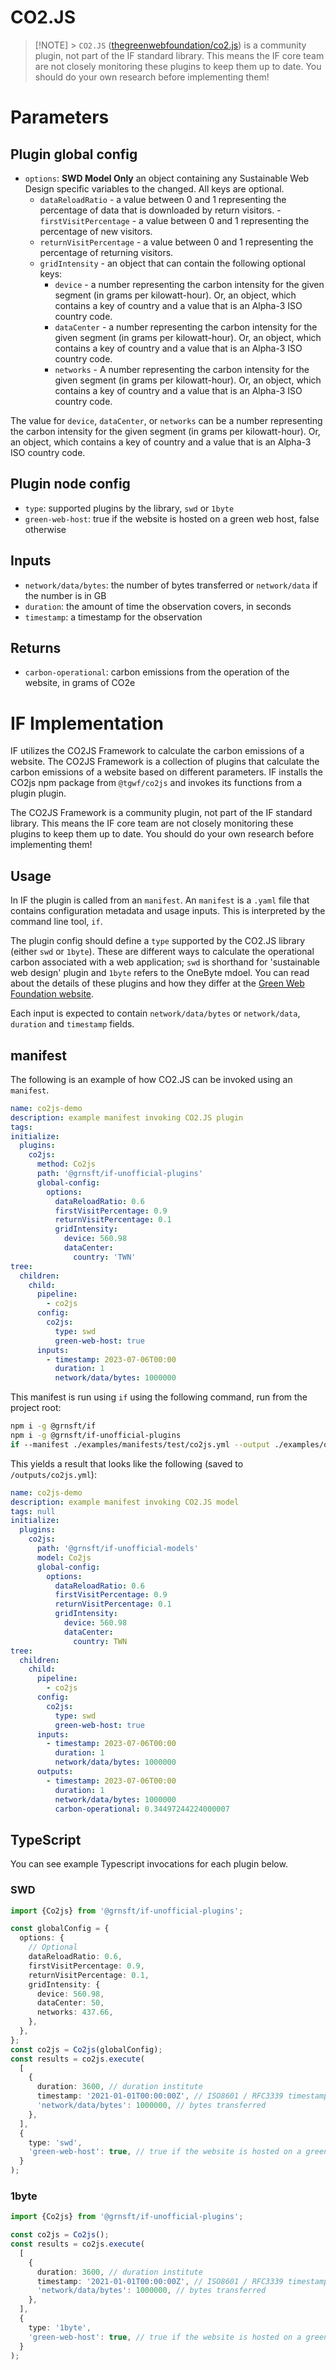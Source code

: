# CO2.JS

> [!NOTE] > `CO2.JS` ([thegreenwebfoundation/co2.js](https://github.com/thegreenwebfoundation/co2.js)) is a community plugin, not part of the IF standard library. This means the IF core team are not closely monitoring these plugins to keep them up to date. You should do your own research before implementing them!

# Parameters

## Plugin global config

- `options`: **SWD Model Only** an object containing any Sustainable Web Design specific variables to the changed. All keys are optional.
  - `dataReloadRatio` - a value between 0 and 1 representing the percentage of data that is downloaded by return visitors. -`firstVisitPercentage` - a value between 0 and 1 representing the percentage of new visitors.
  - `returnVisitPercentage` - a value between 0 and 1 representing the percentage of returning visitors.
  - `gridIntensity` - an object that can contain the following optional keys:
    - `device` - a number representing the carbon intensity for the given segment (in grams per kilowatt-hour). Or, an object, which contains a key of country and a value that is an Alpha-3 ISO country code.
    - `dataCenter` - a number representing the carbon intensity for the given segment (in grams per kilowatt-hour). Or, an object, which contains a key of country and a value that is an Alpha-3 ISO country code.
    - `networks` - A number representing the carbon intensity for the given segment (in grams per kilowatt-hour). Or, an object, which contains a key of country and a value that is an Alpha-3 ISO country code.

The value for `device`, `dataCenter`, or `networks` can be a number representing the carbon intensity for the given segment (in grams per kilowatt-hour). Or, an object, which contains a key of country and a value that is an Alpha-3 ISO country code.

## Plugin node config

- `type`: supported plugins by the library, `swd` or `1byte`
- `green-web-host`: true if the website is hosted on a green web host, false otherwise

## Inputs

- `network/data/bytes`: the number of bytes transferred or `network/data` if the number is in GB
- `duration`: the amount of time the observation covers, in seconds
- `timestamp`: a timestamp for the observation

## Returns

- `carbon-operational`: carbon emissions from the operation of the website, in grams of CO2e

# IF Implementation

IF utilizes the CO2JS Framework to calculate the carbon emissions of a website. The CO2JS Framework is a collection of plugins that calculate the carbon emissions of a website based on different parameters. IF installs the CO2js npm package from `@tgwf/co2js` and invokes its functions from a plugin plugin.

The CO2JS Framework is a community plugin, not part of the IF standard library. This means the IF core team are not closely monitoring these plugins to keep them up to date. You should do your own research before implementing them!

## Usage

In IF the plugin is called from an `manifest`. An `manifest` is a `.yaml` file that contains configuration metadata and usage inputs. This is interpreted by the command line tool, `if`.

The plugin config should define a `type` supported by the CO2.JS library (either `swd` or `1byte`). These are different ways to calculate the operational carbon associated with a web application; `swd` is shorthand for 'sustainable web design' plugin and `1byte` refers to the OneByte mdoel. You can read about the details of these plugins and how they differ at the [Green Web Foundation website](https://developers.thegreenwebfoundation.org/co2js/explainer/methodologies-for-calculating-website-carbon/).

Each input is expected to contain `network/data/bytes` or `network/data`, `duration` and `timestamp` fields.

## manifest

The following is an example of how CO2.JS can be invoked using an `manifest`.

```yaml
name: co2js-demo
description: example manifest invoking CO2.JS plugin
tags:
initialize:
  plugins:
    co2js:
      method: Co2js
      path: '@grnsft/if-unofficial-plugins'
      global-config:
        options:
          dataReloadRatio: 0.6
          firstVisitPercentage: 0.9
          returnVisitPercentage: 0.1
          gridIntensity:
            device: 560.98
            dataCenter:
              country: 'TWN'
tree:
  children:
    child:
      pipeline:
        - co2js
      config:
        co2js:
          type: swd
          green-web-host: true
      inputs:
        - timestamp: 2023-07-06T00:00
          duration: 1
          network/data/bytes: 1000000
```

This manifest is run using `if` using the following command, run from the project root:

```sh
npm i -g @grnsft/if
npm i -g @grnsft/if-unofficial-plugins
if --manifest ./examples/manifests/test/co2js.yml --output ./examples/outputs/co2js.yml
```

This yields a result that looks like the following (saved to `/outputs/co2js.yml`):

```yaml
name: co2js-demo
description: example manifest invoking CO2.JS model
tags: null
initialize:
  plugins:
    co2js:
      path: '@grnsft/if-unofficial-models'
      model: Co2js
      global-config:
        options:
          dataReloadRatio: 0.6
          firstVisitPercentage: 0.9
          returnVisitPercentage: 0.1
          gridIntensity:
            device: 560.98
            dataCenter:
              country: TWN
tree:
  children:
    child:
      pipeline:
        - co2js
      config:
        co2js:
          type: swd
          green-web-host: true
      inputs:
        - timestamp: 2023-07-06T00:00
          duration: 1
          network/data/bytes: 1000000
      outputs:
        - timestamp: 2023-07-06T00:00
          duration: 1
          network/data/bytes: 1000000
          carbon-operational: 0.34497244224000007
```

## TypeScript

You can see example Typescript invocations for each plugin below.

### SWD

```typescript
import {Co2js} from '@grnsft/if-unofficial-plugins';

const globalConfig = {
  options: {
    // Optional
    dataReloadRatio: 0.6,
    firstVisitPercentage: 0.9,
    returnVisitPercentage: 0.1,
    gridIntensity: {
      device: 560.98,
      dataCenter: 50,
      networks: 437.66,
    },
  },
};
const co2js = Co2js(globalConfig);
const results = co2js.execute(
  [
    {
      duration: 3600, // duration institute
      timestamp: '2021-01-01T00:00:00Z', // ISO8601 / RFC3339 timestamp
      'network/data/bytes': 1000000, // bytes transferred
    },
  ],
  {
    type: 'swd',
    'green-web-host': true, // true if the website is hosted on a green web host, false otherwise
  }
);
```

### 1byte

```typescript
import {Co2js} from '@grnsft/if-unofficial-plugins';

const co2js = Co2js();
const results = co2js.execute(
  [
    {
      duration: 3600, // duration institute
      timestamp: '2021-01-01T00:00:00Z', // ISO8601 / RFC3339 timestamp
      'network/data/bytes': 1000000, // bytes transferred
    },
  ],
  {
    type: '1byte',
    'green-web-host': true, // true if the website is hosted on a green web host, false otherwise
  }
);
```
